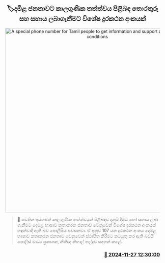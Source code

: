 <p align='center'><b><h2 align='center' title='A special phone number for Tamil people to get information and support about weather conditions'>🏷දමිළ ජනතාව​ට කාලගුණික තත්ත්වය පිළිබඳ තොරතුරු ස​හ සහාය ලබාගැනීමට විශේෂ දුරකථන අංකයක්</h2></b></p>
<p align='center'><img src='https://helakuru.sgp1.cdn.digitaloceanspaces.com/esana/images/lib/weather-alert.jpg' width='600' alt='A special phone number for Tamil people to get information and support about weather conditions'></p>

>📝 පවතින අයහපත් කාලගුණික තත්ත්වයන් පිළිබඳව දැනුම් දීමට හෝ සහාය ලබා ගැනීමට දෙමළ භාෂාව කතාකරන ජනතාව වෙනුවෙන් විශේෂ දුරකථන අංකයක් හඳුන්වාදී ඇති බව පොලීසිය පවසනවා.
ඒ අනුව 107 යන දුරකථන අංකය දෙමළ භාෂාව කතාකරන ජනතාව වෙනුවෙන් ස්ථාපිත කිරීමට කටයුතු කර ඇති බවයි පොලිස් මාධ්‍ය ප්‍රකාශක, නීතීඥ නිහාල් තල්දුව සඳහන් කළේ. 


<h3 align='right'><a href='https://www.helakuru.lk/esana/p/105500/'>📅 2024-11-27 12:30:00</a></h3>
